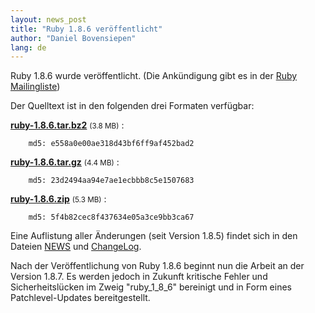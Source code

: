 ```yaml
---
layout: news_post
title: "Ruby 1.8.6 veröffentlicht"
author: "Daniel Bovensiepen"
lang: de
---
```


Ruby 1.8.6 wurde veröffentlicht. (Die Ankündigung gibt es in der [Ruby
Mailingliste][1])

Der Quelltext ist in den folgenden drei Formaten verfügbar:

[**ruby-1.8.6.tar.bz2**][2] <small style="font-weight:normal">(3.8 MB)</small>
: 

        md5: e558a0e00ae318d43bf6ff9af452bad2

[**ruby-1.8.6.tar.gz**][3] <small style="font-weight:normal">(4.4 MB)</small>
: 

        md5: 23d2494aa94e7ae1ecbbb8c5e1507683

[**ruby-1.8.6.zip**][4] <small style="font-weight:normal">(5.3 MB)</small>
: 

        md5: 5f4b82cec8f437634e05a3ce9bb3ca67

Eine Auflistung aller Änderungen (seit Version 1.8.5) findet sich in den
Dateien [NEWS][5] und [ChangeLog][6].

Nach der Veröffentlichung von Ruby 1.8.6 beginnt nun die Arbeit an der
Version 1.8.7. Es werden jedoch in Zukunft kritische Fehler und
Sicherheitslücken im Zweig \"ruby\_1\_8\_6\" bereinigt und in Form eines
Patchlevel-Updates bereitgestellt.



[1]: http://blade.nagaokaut.ac.jp/cgi-bin/scat.rb/ruby/ruby-list/43267 
[2]: ftp://ftp.ruby-lang.org/pub/ruby/1.8/ruby-1.8.6.tar.bz2 
[3]: ftp://ftp.ruby-lang.org/pub/ruby/1.8/ruby-1.8.6.tar.gz 
[4]: ftp://ftp.ruby-lang.org/pub/ruby/1.8/ruby-1.8.6.zip 
[5]: http://svn.ruby-lang.org/repos/ruby/tags/v1_8_6/NEWS 
[6]: http://svn.ruby-lang.org/repos/ruby/tags/v1_8_6/ChangeLog 
